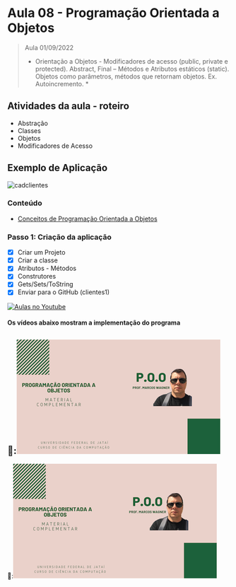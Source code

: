 # Aula 08 - Programação Orientada a Objetos

> Aula 01/09/2022
> 
>  * Orientação a Objetos - Modificadores de acesso (public, private e protected). 
>  Abstract, Final – Métodos e Atributos estáticos (static). 
>  Objetos como parâmetros, métodos que retornam objetos. Ex. Autoincremento. *

## Atividades da aula - roteiro
- Abstração
- Classes
- Objetos
- Modificadores de Acesso

## Exemplo de Aplicação 
![cadclientes](https://user-images.githubusercontent.com/81576640/138145855-91aceed2-2b61-458d-b34d-2de9c65efd68.jpg)


### Conteúdo
- [Conceitos de Programação Orientada a Objetos](Conteudo_POO.pdf)


### Passo 1: Criação da aplicação
- [x]  Criar um Projeto
- [x]  Criar a classe 
- [x]  Atributos - Métodos
- [x]  Construtores
- [x]  Gets/Sets/ToString
- [x]  Enviar para o GitHub (clientes1) 

[![Aulas no Youtube](https://github.com/marcoswagner-commits/gestao_obras_aula_daw/blob/cb3e2ea9547f9ddc831277f07919c3e78451eb92/yt-icon.png)](https://www.youtube.com/channel/UCfO-aJxKLqau0TnL0AfNAvA)

####  Os vídeos abaixo mostram a implementação do programa

🥇:[![material complementar aula07](Capa_Videos_POO.png)](https://youtu.be/orOheNnNP10)
-
🥈:[![material complementar aula06](Capa_Videos_POO.png)](https://youtu.be/SUulCDtjIYc)


